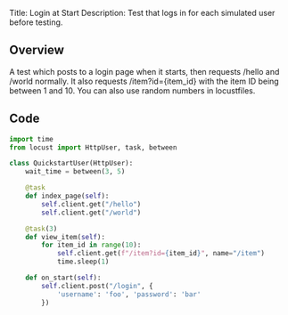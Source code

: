 Title: Login at Start
Description: Test that logs in for each simulated user before testing.

## Overview

A test which posts to a login page when it starts, then requests /hello and /world normally. It also 
requests /item?id={item_id} with the item ID being between 1 and 10. You can also use random numbers in 
locustfiles.

## Code

```python
import time
from locust import HttpUser, task, between

class QuickstartUser(HttpUser):
    wait_time = between(3, 5)

    @task
    def index_page(self):
        self.client.get("/hello")
        self.client.get("/world")

    @task(3)
    def view_item(self):
        for item_id in range(10):
            self.client.get(f"/item?id={item_id}", name="/item")
            time.sleep(1)

    def on_start(self):
        self.client.post("/login", {
            'username': 'foo', 'password': 'bar'
        })
```
